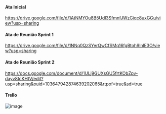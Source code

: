 #### Ata Inicial
https://drive.google.com/file/d/1AtNMYOu8B5Udl3SfmnfJWzGiqc8uxGGu/view?usp=sharing

#### Ata de Reunião Sprint 1
https://drive.google.com/file/d/1NNq0QzSYerQwCfSMq16fgBtoh9lnlE3O/view?usp=sharing

#### Ata de Reunião Sprint 2
https://docs.google.com/document/d/1ULj9GUXsGU5frtKObZpv-dayv8tcKHtV/edit?usp=sharing&ouid=103647942874639202065&rtpof=true&sd=true

#### Trello
![image](https://github.com/ICEI-PUC-Minas-PMV-ADS/pmv-ads-2023-2-e5-proj-empext-t2-projAgronegocio/assets/32153247/088c9b2a-632d-4aea-bce3-6960573088b3)
